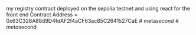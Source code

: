 my registry contract deployed on the sepolia testnet and using react for the  front end
Contract Address = 0x63C328A88d9D4fdAF2f4aCF63ac85C2641527CaE
 
#   m e t a _ s e c o n d 
 
 #   m e t a _ s e c o n d 

